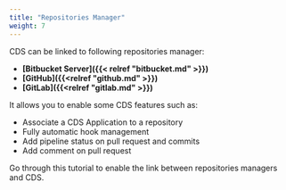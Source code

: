 ```yaml
---
title: "Repositories Manager"
weight: 7
---
```


CDS can be linked to following repositories manager:

 - **[Bitbucket Server]({{< relref "bitbucket.md" >}})**
 - **[GitHub]({{<relref "github.md" >}})**
 - **[GitLab]({{<relref "gitlab.md" >}})**

It allows you to enable some CDS features such as:

 - Associate a CDS Application to a repository
 - Fully automatic hook management
 - Add pipeline status on pull request and commits
 - Add comment on pull request

Go through this tutorial to enable the link between repositories managers and CDS.
